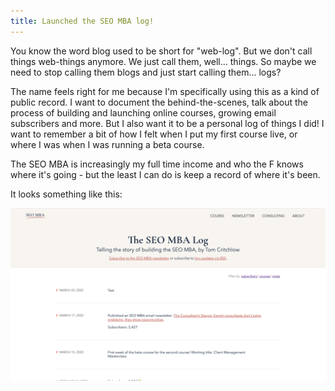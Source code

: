 ```yaml
---
title: Launched the SEO MBA log!
---
```


You know the word blog used to be short for "web-log". But we don't call things web-things anymore. We just call them, well... things. So maybe we need to stop calling them blogs and just start calling them... logs?

The name feels right for me because I'm specifically using this as a kind of public record. I want to document the behind-the-scenes, talk about the process of building and launching online courses, growing email subscribers and more. But I also want it to be a personal log of things I did! I want to remember a bit of how I felt when I put my first course live, or where I was when I was running a beta course.

The SEO MBA is increasingly my full time income and who the F knows where it's going - but the least I can do is keep a record of where it's been.

It looks something like this:

![](/images/log/mar-23-2022.png)